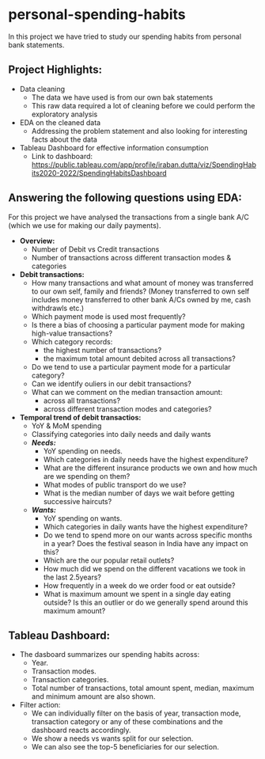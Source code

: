 # personal-spending-habits
In this project we have tried to study our spending habits from personal bank statements.  

## Project Highlights:
  - Data cleaning
    - The data we have used is from our own bak statements
    - This raw data required a lot of cleaning before we could perform the exploratory analysis
  - EDA on the cleaned data
    - Addressing the problem statement and also looking for interesting facts about the data
  - Tableau Dashboard for effective information consumption
    - Link to dashboard: https://public.tableau.com/app/profile/iraban.dutta/viz/SpendingHabits2020-2022/SpendingHabitsDashboard

## Answering the following questions using EDA:
For this project we have analysed the transactions from a single bank A/C (which we use for making our daily payments).
- **Overview:**
  - Number of Debit vs Credit transactions
  - Number of transactions across different transaction modes & categories
- **Debit transactions:**
  - How many transactions and what amount of money was transferred to our own self, family and friends? (Money transferred to own self includes money transferred to other bank A/Cs owned by me, cash withdrawls etc.)
  - Which payment mode is used most frequently?
  - Is there a bias of choosing a particular payment mode for making high-value transactions?
  - Which category records:
    - the highest number of transactions?
    - the maximum total amount debited across all transactions?
  - Do we tend to use a particular payment mode for a particular category?
  - Can we identify ouliers in our debit transactions?
  - What can we comment on the median transaction amount:
    - across all transactions?
    - across different transaction modes and categories?
- **Temporal trend of debit transactios:**
  - YoY & MoM spending
  - Classifying categories into daily needs and daily wants
  - ***Needs:***
    - YoY spending on needs.
    - Which categories in daily needs have the highest expenditure?
    - What are the different insurance products we own and how much are we spending on them?
    - What modes of public transport do we use?
    - What is the median number of days we wait before getting successive haircuts?
  - ***Wants:***
    - YoY spending on wants.
    - Which categories in daily wants have the highest expenditure?
    - Do we tend to spend more on our wants across specific months in a year? Does the festival season in India have any impact on this?
    - Which are the our popular retail outlets?
    - How much did we spend on the different vacations we took in the last 2.5years?
    - How frequently in a week do we order food or eat outside?
    - What is maximum amount we spent in a single day eating outside? Is this an outlier or do we generally spend around this maximum amount?
    
## Tableau Dashboard:
- The dasboard summarizes our spending habits across:
  - Year.
  - Transaction modes.
  - Transaction categories.
  - Total number of transactions, total amount spent, median, maximum and minimum amount are also shown.
- Filter action:
  - We can individually filter on the basis of year, transaction mode, transaction category or any of these combinations and the dashboard reacts accordingly.
  - We show a needs vs wants split for our selection.
  - We can also see the top-5 beneficiaries for our selection.
    
    
    
